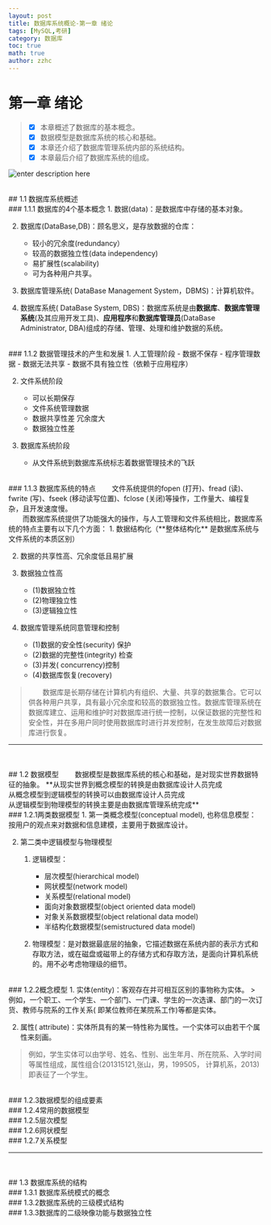 ```yaml
---
layout: post
title: 数据库系统概论-第一章 绪论 
tags: [MySQL,考研]
category: 数据库
toc: true
math: true
author: zzhc
---
```


# **第一章 绪论**

> - [x] 本章概述了数据库的基本概念。
> - [x] 数据模型是数据库系统的核心和基础。
> - [x] 本章还介绍了数据库管理系统内部的系统结构。
> - [x] 本章最后介绍了数据库系统的组成。

![enter description here](https://gitee.com/zzhc3321/personal-blog-drawing-bed/raw/master/personal-blog/2022_2_13_数据库绪论.svg)



<br>
## 1.1 数据库系统概述
<br>
### 1.1.1 数据库的4个基本概念
1. 数据(data)：是数据库中存储的基本对象。

2. 数据库(DataBase,DB)：顾名思义，是存放数据的仓库：
	- 较小的冗余度(redundancy）
	- 较高的数据独立性(data independency)
	- 易扩展性(scalability)
	- 可为各种用户共享。
  
3. 数据库管理系统( DataBase Management System，DBMS)：计算机软件。

4. 数据库系统( DataBase System, DBS)：数据库系统是由**数据库**、**数据库管理系统**(及其应用开发工具)、**应用程序**和**数据库管理员**(DataBase Administrator, DBA)组成的存储、管理、处理和维护数据的系统。
	
<br>
### 1.1.2 数据管理技术的产生和发展
1. 人工管理阶段
	- 数据不保存
	- 程序管理数据
	- 数据无法共享
	- 数据不具有独立性（依赖于应用程序）

2. 文件系统阶段
	- 可以长期保存
	- 文件系统管理数据
	- 数据共享性差 冗余度大
	- 数据独立性差

3. 数据库系统阶段
	- 从文件系统到数据库系统标志着数据管理技术的飞跃





<br>
### 1.1.3 数据库系统的特点
&emsp;&emsp;文件系统提供的fopen (打开)、fread (读)、fwrite (写)、fseek (移动读写位置)、fclose (关闭)等操作，工作量大、编程复杂，且开发速度慢。<br>
&emsp;&emsp;而数据库系统提供了功能强大的操作，与人工管理和文件系统相比，数据库系统的特点主要有以下几个方面：
1. 数据结构化（**整体结构化** 是数据库系统与文件系统的本质区别）
   
2. 数据的共享性高、冗余度低且易扩展
   
3. 数据独立性高
   - (1)数据独立性
   - (2)物理独立性
   - (3)逻辑独立性
     
4. 数据库管理系统同意管理和控制
	- (1)数据的安全性(security) 保护
	- (2)数据的完整性(integrity) 检查
	- (3)并发( concurrency)控制
	- (4)数据库恢复(recovery)

> &emsp;&emsp;数据库是长期存储在计算机内有组织、大量、共享的数据集合。它可以供各种用户共享，具有最小冗余度和较高的数据独立性。数据库管理系统在数据库建立、运用和维护时对数据库进行统一控制，以保证数据的完整性和安全性，并在多用户同时使用数据库时进行并发控制，在发生故障后对数据库进行恢复。









***

<br>
<br>
## 1.2 数据模型
&emsp;&emsp;数据模型是数据库系统的核心和基础，是对现实世界数据特征的抽象。
**从现实世界到概念模型的转换是由数据库设计人员完成<br>
从概念模型到逻辑模型的转换可以由数据库设计人员完成<br>
从逻辑模型到物理模型的转换主要是由数据库管理系统完成**

<br>
### 1.2.1两类数据模型
1. 第一类概念模型(conceptual model), 也称信息模型：按用户的观点来对数据和信息建模，主要用于数据库设计。
   
2. 第二类中逻辑模型与物理模型
	1. 逻辑模型：
		- 层次模型(hierarchical model)
		- 网状模型(network model)
		- 关系模型(relational model)
		 - 面向对象数据模型(object oriented data model)
		 - 对象关系数据模型(object relational data model)
		 - 半结构化数据模型(semistructured data model)
		   
	2. 物理模型：是对数据最底层的抽象，它描述数据在系统内部的表示方式和存取方法，或在磁盘或磁带上的存储方式和存取方法，是面向计算机系统的。用不必考虑物理级的细节。






<br>
### 1.2.2概念模型
1. 实体(entity)：客观存在并可相互区别的事物称为实体。
> 例如，一个职工、一个学生、一个部门、一门课、学生的一次选课、部门的一次订货、教师与院系的工作关系( 即某位教师在某院系工作)等都是实体。

2. 属性( attribute)：实体所具有的某一特性称为属性。一个实体可以由若干个属性来刻画。
> 例如，学生实体可以由学号、姓名、性别、出生年月、所在院系、入学时间等属性组成，属性组合(201315121,张山，男，199505， 计算机系，2013) 即表征了一个学生。













<br>
### 1.2.3数据模型的组成要素


<br>
### 1.2.4常用的数据模型




<br>
### 1.2.5层次模型



<br>
### 1.2.6网状模型




<br>
### 1.2.7关系模型









***

<br>
<br>
## 1.3 数据库系统的结构








<br>
### 1.3.1 数据库系统模式的概念



<br>
### 1.3.2数据库系统的三级模式结构







<br>
### 1.3.3数据库的二级映像功能与数据独立性
